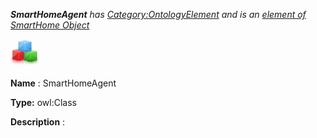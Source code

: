 ___SmartHomeAgent__ 
 has
 [Category:OntologyElement](../../Category/OntologyElement "Category:OntologyElement") 
 and is an
 [element of](../../Property/ElementOf "Property:ElementOf") 
[SmartHome Object](../../Submissions/SmartHome_Object "Submissions:SmartHome Object")_




  





[![Class](../images/thumb/2/27/Class.gif/45px-Class.gif)](../../Image/Class.gif "Class")


__Name__ 
 : SmartHomeAgent
 



__Type:__ 
 owl:Class
 



__Description__ 
 :